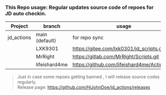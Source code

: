 ### This Repo usage: Regular updates source code of repoes for JD auto checkin.
  
  

|    Project   | branch               |                 usage               |
| ------------ | -------------------------------------- | ---------------   |
|  jd_actions  | main   (default)     |              for repo sync           |
|              | LXK9301              |             https://gitee.com/lxk0301/jd_scripts.git           |
|              | MrRight              |             https://gitlab.com/MrRight/Scripts.git          |
|              | lifeishard4me        |             https://github.com/lifeishard4me/Actions.git          |

>Just in case some repoes getting banned , I will release source codes regularly.  
> Release page: https://github.com/HiJohnDoe/jd_actions/releases

